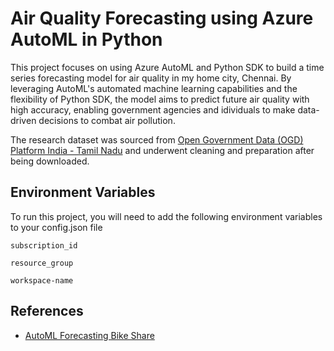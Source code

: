 
# Air Quality Forecasting using Azure AutoML in Python

This project focuses on using Azure AutoML and Python SDK to build a time series forecasting model for air quality in my home city, Chennai. By leveraging AutoML's automated machine learning capabilities and the flexibility of Python SDK, the model aims to predict future air quality with high accuracy, enabling government agencies and idividuals to make data-driven decisions to combat air pollution.

The research dataset was sourced from [Open Government Data (OGD) Platform India - Tamil Nadu](https://tn.data.gov.in/catalog/historical-daily-ambient-air-quality-data) and underwent cleaning and preparation after being downloaded.

## Environment Variables

To run this project, you will need to add the following environment variables to your config.json file

`subscription_id`

`resource_group`

`workspace-name`

## References

 - [AutoML Forecasting Bike Share](https://github.com/Azure/azureml-examples/blob/main/sdk/python/jobs/automl-standalone-jobs/automl-forecasting-task-bike-share/auto-ml-forecasting-bike-share.ipynb)


